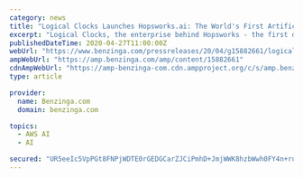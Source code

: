 ```yaml
---
category: news
title: "Logical Clocks Launches Hopsworks.ai: The World's First Artificial Intelligence Cloud Platform with a Feature Store"
excerpt: "Logical Clocks, the enterprise behind Hopsworks - the first data platform for designing and operating machine learning"
publishedDateTime: 2020-04-27T11:00:00Z
webUrl: "https://www.benzinga.com/pressreleases/20/04/g15882661/logical-clocks-launches-hopsworks-ai-the-worlds-first-artificial-intelligence-cloud-platform-with-"
ampWebUrl: "https://amp.benzinga.com/amp/content/15882661"
cdnAmpWebUrl: "https://amp-benzinga-com.cdn.ampproject.org/c/s/amp.benzinga.com/amp/content/15882661"
type: article

provider:
  name: Benzinga.com
  domain: benzinga.com

topics:
  - AWS AI
  - AI

secured: "UR5eeIc5VpPGt8FNPjWDTE0rGEDGCarZJCiPmhD+JmjWWK8hzbWwh0FY4n+ruC5EOsFte+ula9GQ9TZImm6A6zsm209wC/7HO7aK3HwrEugd7FHobcA3fon2z4hzFtR86xux5PQiymNZKVy84BOF8QjNcfRQ6z6oClQSnS2RAW/KRE/VDaqY9p1DZwGzd5ccuQsC6W+f4/BwA8W0qj+VHh0TvVRbTv+sMJLwO935YA96VY0w95YXmXvA+V9ybhd+bdbtNpuGDc+1dN0V5JLJh3Z+HfeAIZt7zvlqgjIPXgeqsSM71wZMJWT8riLmAMsR;TGQc4E8n5VweSE0MrXJ8Vg=="
---
```


